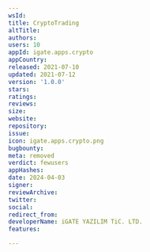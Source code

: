 ```yaml
---
wsId: 
title: CryptoTrading
altTitle: 
authors: 
users: 10
appId: igate.apps.crypto
appCountry: 
released: 2021-07-10
updated: 2021-07-12
version: '1.0.0'
stars: 
ratings: 
reviews: 
size: 
website: 
repository: 
issue: 
icon: igate.apps.crypto.png
bugbounty: 
meta: removed
verdict: fewusers
appHashes: 
date: 2024-04-03
signer: 
reviewArchive: 
twitter: 
social: 
redirect_from: 
developerName: iGATE YAZILIM TiC. LTD.
features: 

---
```


